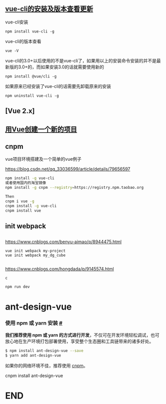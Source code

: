 



## [vue-cli的安装及版本查看更新](https://www.cnblogs.com/wyongz/p/11505048.html)

vue-cli安装

```
npm install vue-cli -g
```

vue-cli的版本查看

```
vue -V
```

vue-cli的3.0+以后使用的不是vue-cli了，如果用以上的安装命令安装的并不是最新版的3.0+的，而如果安装3.0的话就需要使用新的

```
npm install @vue/cli -g
```

如果原来已经安装了vue-cli的话需要先卸载原来的安装

```
npm uninstall vue-cli -g
```

## [Vue 2.x]

## [用Vue创建一个新的项目](https://www.cnblogs.com/benyu-aimao/p/8944475.html)



## cnpm



vue项目环境搭建及一个简单的vue例子

https://blog.csdn.net/qq_33036599/article/details/79656597

```bash
npm install -g vue-cli 
或者使用国内的淘宝镜像 
npm install -g cnpm --registry=https://registry.npm.taobao.org

Then
cnpm i vue -g
cnpm install -g vue-cli 
cnpm install vue
```





## init webpack

## 

https://www.cnblogs.com/benyu-aimao/p/8944475.html

```
vue init webpack my-project
vue init webpack my_dg_cube


```

https://www.cnblogs.com/hongdada/p/9145574.html



```
c

npm run dev
```





# ant-design-vue

### 使用 npm 或 yarn 安装 [#](https://www.antdv.com/docs/vue/introduce-cn/#使用-npm-或-yarn-安装)

**我们推荐使用 npm 或 yarn 的方式进行开发**，不仅可在开发环境轻松调试，也可放心地在生产环境打包部署使用，享受整个生态圈和工具链带来的诸多好处。

```bash
$ npm install ant-design-vue --save
$ yarn add ant-design-vue
```

如果你的网络环境不佳，推荐使用 [cnpm](https://github.com/cnpm/cnpm)。

cnpm install ant-design-vue





# END
